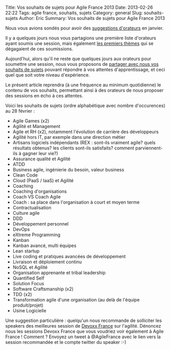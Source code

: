 Title: Vos souhaits de sujets pour Agile France 2013
Date: 2013-02-26 22:22
Tags: agile france, souhaits, sujets
Category: general
Slug: souhaits-sujets
Author: Eric
Summary: Vos souhaits de sujets pour Agile France 2013

Nous vous avions sondés pour avoir des [suggestions d'orateurs][suggestions] en janvier.

Il y a quelques jours nous vous partagions une première liste d'orateurs ayant soumis une session, mais également [les premiers thèmes][soumissions] qui se dégagaient de ces soumissions.

Aujourd'hui, alors qu'il ne reste que quelques jours aux orateurs pour soumettre une session, nous vous proposons de [partager avec nous vos souhaits de sujets][souhaits] pouvant répondre à vos attentes d'apprentissage, et ceci quel que soit votre niveau d'expérience.

Le présent article reprendra (à une fréquence au minimum quotidienne) le contenu de vos souhaits, permettant ainsi à des orateurs de nous proposer des sessions en écho à ces attentes.

Voici les souhaits de sujets (ordre alphabétique avec nombre d'occurences) au 28 février :

- Agile Games (x2)
- Agilité et Management
- Agile et RH (x2), notamment l'évolution de carrière des développeurs
- Agilité hors IT, par exemple dans une direction métier
- Artisans logiciels indépendants (REX : sont-ils vraiment agile? quels résultats obtenus? les clients sont-ils satisfaits? comment parviennent-ils à gagner leur vie?)
- Assurance qualité et Agilité
- ATDD
- Business agile, ingénierie du besoin, valeur business
- Clean Code
- Cloud (PaaS / IaaS) et Agilité
- Coaching
- Coaching d'organisations
- Coach VS Coach Agile
- Coach : sa place dans l'organisation à court et moyen terme
- Contractualisation
- Culture agile
- DDD
- Développement personnel
- DevOps
- eXtreme Programming
- Kanban
- Kanban avancé, multi équipes
- Lean startup
- Live coding et pratiques avancées de développement
- Livraison et déploiement continu
- NoSQL et Agilité
- Organisation apprenante et tribal leadership
- Quantified Self
- Solution Focus
- Software Craftsmanship (x2)
- TDD (x2)
- Transformation agile d'une organisation (au delà de l'équipe produit/projet)
- Usine Logicielle

Une suggestion particulière : quelqu'un nous recommande de solliciter les speakers des meilleures session de [Devoxx France][devoxxfr] sur l'agilité.
Dénoncez nous les sessions Devoxx France que vous voudriez voir également à Agile France ! Comment ? Envoyez un tweet à @AgileFrance avec le lien vers la session recommandée et le compte twitter du speaker :-)

[devoxxfr]: http://www.devoxx.com/display/FR13/Programmes "Programme Devoxx France"
[souhaits]: https://docs.google.com/forms/d/1GjfkQICnRGEsK4xf40EuPGCRGZca6MjwnbJzrE12Al8/viewform "partagez nous vos souhaits de sujets"
[soumissions]: http://www.conference-agile.fr/soumissions.html "informations sur les premières soumissions"
[suggestions]: http://www.conference-agile.fr/suggestions.html "suggestions d'orateurs"
